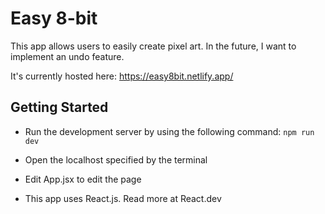 # Easy 8-bit
This app allows users to easily create pixel art. In the future, I want to implement an undo feature.

It's currently hosted here: https://easy8bit.netlify.app/

## Getting Started
- Run the development server by using the following command:
``
npm run dev
``
- Open the localhost specified by the terminal

- Edit App.jsx to edit the page

- This app uses React.js. Read more at React.dev
